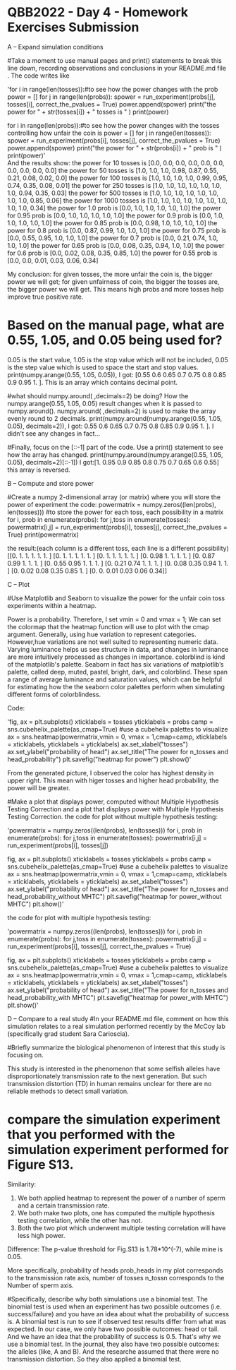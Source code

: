 # QBB2022 - Day 4 - Homework Exercises Submission

A – Expand simulation conditions

#Take a moment to use manual pages and print() statements to break this line down, recording observations and conclusions in your README.md file .
The code writes like 

'for i in range(len(tosses)):#to see how the power changes with the prob
    power = []
    for j in range(len(probs)):
        spower = run_experiment(probs[j], tosses[i], correct_the_pvalues = True)
        power.append(spower)
    print("the power for " + str(tosses[i]) + " tosses is " )
    print(power)


for i in range(len(probs)):#to see how the power changes with the tosses controlling how unfair the coin is
    power = []
    for j in range(len(tosses)):
        spower = run_experiment(probs[i], tosses[j], correct_the_pvalues = True)
        power.append(spower)
    print("the power for " + str(probs[i]) + " prob is " )
    print(power)'	
And the results show:
the power for 10 tosses is 
[0.0, 0.0, 0.0, 0.0, 0.0, 0.0, 0.0, 0.0, 0.0, 0.0]
the power for 50 tosses is 
[1.0, 1.0, 1.0, 0.98, 0.87, 0.55, 0.21, 0.08, 0.02, 0.0]
the power for 100 tosses is 
[1.0, 1.0, 1.0, 1.0, 0.99, 0.95, 0.74, 0.35, 0.08, 0.01]
the power for 250 tosses is 
[1.0, 1.0, 1.0, 1.0, 1.0, 1.0, 1.0, 0.94, 0.35, 0.03]
the power for 500 tosses is 
[1.0, 1.0, 1.0, 1.0, 1.0, 1.0, 1.0, 1.0, 0.85, 0.06]
the power for 1000 tosses is 
[1.0, 1.0, 1.0, 1.0, 1.0, 1.0, 1.0, 1.0, 1.0, 0.34]
the power for 1.0 prob is 
[0.0, 1.0, 1.0, 1.0, 1.0, 1.0]
the power for 0.95 prob is 
[0.0, 1.0, 1.0, 1.0, 1.0, 1.0]
the power for 0.9 prob is 
[0.0, 1.0, 1.0, 1.0, 1.0, 1.0]
the power for 0.85 prob is 
[0.0, 0.98, 1.0, 1.0, 1.0, 1.0]
the power for 0.8 prob is 
[0.0, 0.87, 0.99, 1.0, 1.0, 1.0]
the power for 0.75 prob is 
[0.0, 0.55, 0.95, 1.0, 1.0, 1.0]
the power for 0.7 prob is 
[0.0, 0.21, 0.74, 1.0, 1.0, 1.0]
the power for 0.65 prob is 
[0.0, 0.08, 0.35, 0.94, 1.0, 1.0]
the power for 0.6 prob is 
[0.0, 0.02, 0.08, 0.35, 0.85, 1.0]
the power for 0.55 prob is 
[0.0, 0.0, 0.01, 0.03, 0.06, 0.34]

My conclusion: for given tosses, the more unfair the coin is, the bigger power  we will get; for given unfairness of coin, the bigger the tosses are, the bigger power we will get. This means high probs and more tosses help improve true positive rate.

# Based on the manual page, what are 0.55, 1.05, and 0.05 being used for? 
0.05 is the start value,  1.05 is the stop value which will not be included, 0.05 is the step value which is used to space the start and stop values.
print(numpy.arange(0.55, 1.05, 0.05)), I got:
[0.55 0.6  0.65 0.7  0.75 0.8  0.85 0.9  0.95 1.  ]. This is an array which contains decimal point.

#what should numpy.around( ,decimals=2) be doing?  How the numpy.arange(0.55, 1.05, 0.05) result changes when it is passed to numpy.around(). 
numpy.around( ,decimals=2) is used to make the array evenly round to 2 decimals.
print(numpy.around(numpy.arange(0.55, 1.05, 0.05), decimals=2)), I got:
0.55 0.6  0.65 0.7  0.75 0.8  0.85 0.9  0.95 1.  ]. I didn't see any changes in fact...

#Finally, focus on the [::-1] part of the code. Use a print() statement to see how the array has changed.
print(numpy.around(numpy.arange(0.55, 1.05, 0.05), decimals=2)[::-1])
I got:[1.   0.95 0.9  0.85 0.8  0.75 0.7  0.65 0.6  0.55]
this array is reversed.

B – Compute and store power


#Create a numpy 2-dimensional array (or matrix) where you will store the power of experiment
the code:
powermatrix = numpy.zeros((len(probs), len(tosses))) #to store the power for each toss, each possibility in a matrix
for i, prob in enumerate(probs):
    for j,toss in enumerate(tosses):
        powermatrix[i,j] = run_experiment(probs[i], tosses[j], correct_the_pvalues = True)
print(powermatrix)

the result:(each column is a different toss, each line is a different possibility)
[[0.   1.   1.   1.   1.   1.  ]
 [0.   1.   1.   1.   1.   1.  ]
 [0.   1.   1.   1.   1.   1.  ]
 [0.   0.98 1.   1.   1.   1.  ]
 [0.   0.87 0.99 1.   1.   1.  ]
 [0.   0.55 0.95 1.   1.   1.  ]
 [0.   0.21 0.74 1.   1.   1.  ]
 [0.   0.08 0.35 0.94 1.   1.  ]
 [0.   0.02 0.08 0.35 0.85 1.  ]
 [0.   0.   0.01 0.03 0.06 0.34]]

C – Plot

#Use Matplotlib and Seaborn to visualize the power for the unfair coin toss experiments within a heatmap.

Power is a probability. Therefore, I set vmin = 0 and vmax = 1;
We can set the colormap that the heatmap function will use to plot with the cmap argument.
Generally, using hue variation to represent categories. However,hue variations are not well suited to representing numeric data. Varying luminance helps us see structure in data, and changes in luminance are more intuitively processed as changes in importance. colorblind is kind of the matplotlib's palette. Seaborn in fact has six variations of matplotlib’s palette, called deep, muted, pastel, bright, dark, and colorblind. These span a range of average luminance and saturation values, which can be helpful for estimating how the the seaborn color palettes perform when simulating different forms of colorblindess.

Code:

'fig, ax = plt.subplots()
xticklabels = tosses
yticklabels = probs
camp = sns.cubehelix_palette(as_cmap=True) #use a cubehelix palettes to visualize
ax = sns.heatmap(powermatrix,vmin = 0, vmax = 1,cmap=camp, xticklabels = xticklabels, yticklabels = yticklabels)
ax.set_xlabel("tosses")
ax.set_ylabel("probability of head")
ax.set_title("The power for n_tosses and head_probability")
plt.savefig("heatmap for power")
plt.show()'

From the generated picture, I observed the color has highest density in upper right. This mean with higer tosses and higher head probability, the power will be greater.


#Make a plot that displays power, computed without Multiple Hypothesis Testing Correction and a plot that displays power with Multiple Hypothesis Testing Correction. 
the code for plot without multiple hypothesis testing:

'powermatrix = numpy.zeros((len(probs), len(tosses))) 
for i, prob in enumerate(probs):
    for j,toss in enumerate(tosses):
        powermatrix[i,j] = run_experiment(probs[i], tosses[j])

fig, ax = plt.subplots()
xticklabels = tosses
yticklabels = probs
camp = sns.cubehelix_palette(as_cmap=True) #use a cubehelix palettes to visualize
ax = sns.heatmap(powermatrix,vmin = 0, vmax = 1,cmap=camp, xticklabels = xticklabels, yticklabels = yticklabels)
ax.set_xlabel("tosses")
ax.set_ylabel("probability of head")
ax.set_title("The power for n_tosses and head_probability_without MHTC")
plt.savefig("heatmap for power_without MHTC")
plt.show()'

the code for plot with multiple hypothesis testing:

'powermatrix = numpy.zeros((len(probs), len(tosses))) 
for i, prob in enumerate(probs):
    for j,toss in enumerate(tosses):
        powermatrix[i,j] = run_experiment(probs[i], tosses[j], correct_the_pvalues = True)
    
fig, ax = plt.subplots()
xticklabels = tosses
yticklabels = probs
camp = sns.cubehelix_palette(as_cmap=True) #use a cubehelix palettes to visualize
ax = sns.heatmap(powermatrix,vmin = 0, vmax = 1,cmap=camp, xticklabels = xticklabels, yticklabels = yticklabels)
ax.set_xlabel("tosses")
ax.set_ylabel("probability of head")
ax.set_title("The power for n_tosses and head_probability_with MHTC")
plt.savefig("heatmap for power_with MHTC")
plt.show()'


D – Compare to a real study
#In your README.md file, comment on how this simulation relates to a real simulation performed recently by the McCoy lab (specifically grad student Sara Carioscia).

#Briefly summarize the biological phenomenon of interest that this study is focusing on.

This study is interested in the phenomenon that some selfish alleles have disproportionately transmission rate to the next generation. But such transmission distortion (TD) in human remains unclear for there are no reliable methods to detect small variation.

# compare the simulation experiment that you performed with the simulation experiment performed for Figure S13.
Similarity: 
1. We both applied heatmap to represent the power of a number of sperm and a certain transmission rate. 
2. We both make two plots, one has computed the multiple hypothesis testing correlation, while the other has not.  
3. Both the two plot which underwent multiple testing correlation will have less  high power.

Difference:
The p-value threshold for Fig.S13 is 1.78*10^(-7), while mine is 0.05.

More specifically, probability of heads prob_heads in my plot corresponds to the transmission rate axis, number of tosses n_tossn corresponds to the Number of sperm axis.

#Specifically, describe why both simulations use a binomial test.
The binomial test is used when an experiment has two possible outcomes (i.e. success/failure) and you have an idea about what the probability of success is. A binomial test is run to see if observed test results differ from what was expected.   In our case, we only have two possible outcomes: head or tail. And  we have an idea that the probability of success is   0.5. That's why we use a binomial test. 
  In the journal, they also have two possible outcomes: the alleles (like, A and B). And the  researche assumed that there were no transmission distortion. So they also applied a binomial test.






































